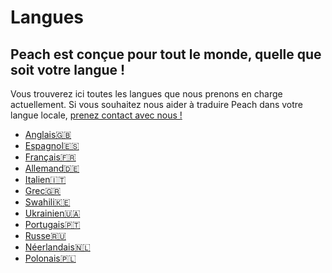 # Langues
## Peach est conçue pour tout le monde, quelle que soit votre langue !

Vous trouverez ici toutes les langues que nous prenons en charge actuellement.
Si vous souhaitez nous aider à traduire Peach dans votre langue locale, [prenez contact avec nous !](mailto:hello@peachbitcoin.com)

- [Anglais🇬🇧](/)
- [Espagnol🇪🇸](/es)
- [Français🇫🇷](/fr)
- [Allemand🇩🇪](/de)
- [Italien🇮🇹](/it)
- [Grec🇬🇷](/el)
- [Swahili🇰🇪](/sw)
- [Ukrainien🇺🇦](/uk)
- [Portugais🇵🇹](/pt)
- [Russe🇷🇺](/ru)
- [Néerlandais🇳🇱](/nl)
- [Polonais🇵🇱](/pl)
